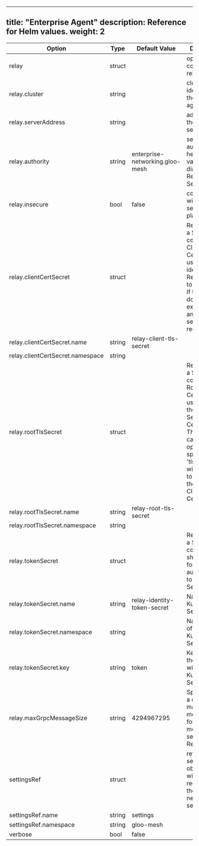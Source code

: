 
---
title: "Enterprise Agent"
description: Reference for Helm values. 
weight: 2
---

|Option|Type|Default Value|Description|
|------|----|-----------|-------------|
|relay|struct| |options for connecting relay|
|relay.cluster|string||cluster identifier for the relay agent|
|relay.serverAddress|string||address of the relay server|
|relay.authority|string|enterprise-networking.gloo-mesh|set the authority/host header to this value when dialing the Relay gRPC Server|
|relay.insecure|bool|false|communicate with relay server over plain HTTP|
|relay.clientCertSecret|struct| |Reference to a Secret containing the Client TLS Certificates used to identify the Relay Agent to the Server. If the secret does not exist, a Token and Root cert secret are required.|
|relay.clientCertSecret.name|string|relay-client-tls-secret||
|relay.clientCertSecret.namespace|string|||
|relay.rootTlsSecret|struct| |Reference to a Secret containing a Root TLS Certificates used to verify the Relay Server Certificate. The secret can also optionally specify a 'tls.key' which will be used to generate the Agent Client Certificate.|
|relay.rootTlsSecret.name|string|relay-root-tls-secret||
|relay.rootTlsSecret.namespace|string|||
|relay.tokenSecret|struct| |Reference to a Secret containing a shared Token for authenticating to the Relay Server|
|relay.tokenSecret.name|string|relay-identity-token-secret|Name of the Kubernetes Secret|
|relay.tokenSecret.namespace|string||Namespace of the Kubernetes Secret|
|relay.tokenSecret.key|string|token|Key value of the data within the Kubernetes Secret|
|relay.maxGrpcMessageSize|string|4294967295|Specify to set a custom maximum message size for grpc messages sent to the Relay server|
|settingsRef|struct| |ref to the settings object that will be received from the networking server.|
|settingsRef.name|string|settings||
|settingsRef.namespace|string|gloo-mesh||
|verbose|bool|false||

